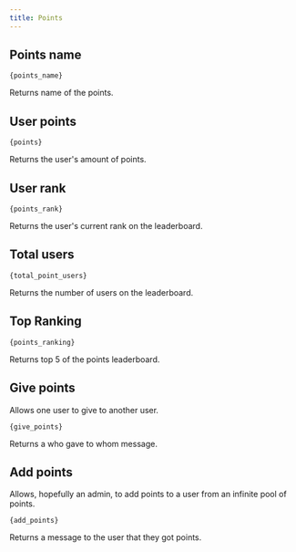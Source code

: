 ```yaml
---
title: Points
---
```


## Points name

`{points_name}`

Returns name of the points.

## User points

`{points}`

Returns the user's amount of points.

## User rank

`{points_rank}`

Returns the user's current rank on the leaderboard.

## Total users

`{total_point_users}`

Returns the number of users on the leaderboard.

## Top Ranking

`{points_ranking}`

Returns top 5 of the points leaderboard.

## Give points

Allows one user to give to another user.

`{give_points}`

Returns a who gave to whom message.


## Add points

Allows, hopefully an admin, to add points to a user from an infinite pool of points.

`{add_points}`

Returns a message to the user that they got points.